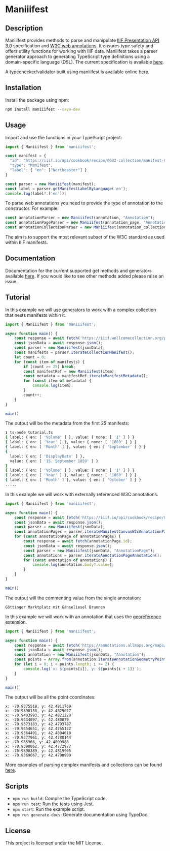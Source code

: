 # Maniiifest

## Description

Maniiifest provides methods to parse and manipulate [IIIF Presentation API 3.0](https://iiif.io/api/presentation/3.0/) specification and [W3C web annotations](https://www.w3.org/TR/annotation-model/). It ensures type safety and offers utility functions for working with IIIF data. Maniiifest takes a parser generator approach to generating TypeScript type definitions using a domain-specific language (DSL). The current specification is available [here](https://raw.githubusercontent.com/jptmoore/maniiifest/main/src/specification.atd).

A typechecker/validator built using maniiifest is available online [here](https://maniiifest.onrender.com/).

## Installation

Install the package using npm:

```sh
npm install maniiifest --save-dev
```

## Usage

Import and use the functions in your TypeScript project:

  ```typescript
import { Maniiifest } from 'maniiifest';

const manifest = {
    "id": "https://iiif.io/api/cookbook/recipe/0032-collection/manifest-02.json",
    "type": "Manifest",
    "label": { "en": ["Northeaster"] }
}

const parser = new Maniiifest(manifest);
const label = parser.getManifestLabelByLanguage('en');
console.log(label?.['en']);
  ```

To parse web annotations you need to provide the type of annotation to the constructor. For example:

```typescript
const annotationParser = new Maniiifest(annotation, "Annotation");
const annotationPageParser = new Maniiifest(annotation_page, "AnnotationPage");
const annotationCollectionParser = new Maniiifest(annotation_collection, "AnnotationCollection");
```
The aim is to support the most relevant subset of the W3C standard as used within IIIF manifests.

## Documentation

Documentation for the current supported get methods and generators available [here](https://jptmoore.github.io/maniiifest/classes/Maniiifest.html). If you would like to see other methods added please raise an issue.


## Tutorial

In this example we will use generators to work with a complex collection that nests manifests within it.

```typescript
import { Maniiifest } from 'maniiifest';

async function main() {
    const response = await fetch('https://iiif.wellcomecollection.org/presentation/b19974760');
    const jsonData = await response.json();
    const parser = new Maniiifest(jsonData);
    const manifests = parser.iterateCollectionManifest();
    let count = 0;
    for (const item of manifests) {
        if (count >= 25) break;
        const manifestRef = new Maniiifest(item);
        const metadata = manifestRef.iterateManifestMetadata();
        for (const item of metadata) {
            console.log(item);
        }
        count++;
    }
}

main()
```
The output will be the metadata from the first 25 manifests:

```sh
❯ ts-node tutorial.ts
{ label: { en: [ 'Volume' ] }, value: { none: [ '1' ] } }
{ label: { en: [ 'Year' ] }, value: { none: [ '1859' ] } }
{ label: { en: [ 'Month' ] }, value: { en: [ 'September' ] } }
{
  label: { en: [ 'DisplayDate' ] },
  value: { en: [ '15. September 1859' ] }
}
{ label: { en: [ 'Volume' ] }, value: { none: [ '1' ] } }
{ label: { en: [ 'Year' ] }, value: { none: [ '1859' ] } }
{ label: { en: [ 'Month' ] }, value: { en: [ 'October' ] } }
.....
```

In this example we will work with externally referenced W3C annotations. 
```typescript
import { Maniiifest } from 'maniiifest';

async function main() {
    const response = await fetch('https://iiif.io/api/cookbook/recipe/0269-embedded-or-referenced-annotations/manifest.json');
    const jsonData = await response.json();
    const parser = new Maniiifest(jsonData);
    const annotationPages = parser.iterateManifestCanvasW3cAnnotationPage();
    for (const annotationPage of annotationPages) {
        const response = await fetch(annotationPage.id);
        const jsonData = await response.json();
        const parser = new Maniiifest(jsonData, "AnnotationPage");
        const annotations = parser.iterateAnnotationPageAnnotation();
        for (const annotation of annotations) {
            console.log(annotation.body?.value);
        }
    }
}

main()
```
The output will the commenting value from the single annotation:
```
Göttinger Marktplatz mit Gänseliesel Brunnen
```

In this example we will work with an annotation that uses the [georeference](https://iiif.io/api/extension/georef/) extension.

```typescript
import { Maniiifest } from 'maniiifest';

async function main() {
    const response = await fetch('https://annotations.allmaps.org/maps/cde9210870a2652a');
    const jsonData = await response.json();
    const annotation = new Maniiifest(jsonData, "Annotation");
    const points = Array.from(annotation.iterateAnnotationGeometryPointCoordinates());
    for (let i = 0; i < points.length; i += 2) {
        console.log(`x: ${points[i]}, y: ${points[i + 1]}`);
    } 
}

main()
```
The output will be all the point coordinates:
```
x: -70.9375518, y: 42.4811769
x: -70.9398138, y: 42.4825027
x: -70.9403993, y: 42.4821228
x: -70.9434097, y: 42.480079
x: -70.9373183, y: 42.4793787
x: -70.9454651, y: 42.4765122
x: -70.9364491, y: 42.4804618
x: -70.9377961, y: 42.4788144
x: -70.935966, y: 42.4809988
x: -70.9390062, y: 42.4772977
x: -70.9398389, y: 42.4815905
x: -70.9369067, y: 42.4798999
```

More examples of parsing complex manifests and collections can be found [here](https://github.com/jptmoore/maniiitest).

## Scripts

- `npm run build`: Compile the TypeScript code.
- `npm run test`: Run the tests using Jest.
- `npm start`: Run the example script.
- `npm run generate-docs`: Generate documentation using TypeDoc.

## License

This project is licensed under the MIT License.